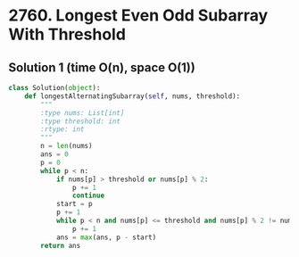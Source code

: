 # 2760. Longest Even Odd Subarray With Threshold

## Solution 1 (time O(n), space O(1))

```python
class Solution(object):
    def longestAlternatingSubarray(self, nums, threshold):
        """
        :type nums: List[int]
        :type threshold: int
        :rtype: int
        """
        n = len(nums)
        ans = 0
        p = 0
        while p < n:
            if nums[p] > threshold or nums[p] % 2:
                p += 1
                continue
            start = p
            p += 1
            while p < n and nums[p] <= threshold and nums[p] % 2 != nums[p - 1] % 2:
                p += 1
            ans = max(ans, p - start)
        return ans
```
